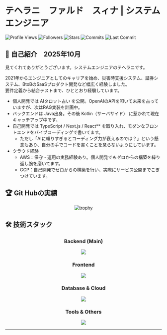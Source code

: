# テヘラニ　ファルド　スィナ | システムエンジニア

![Profile Views](https://komarev.com/ghpvc/?username=Sina-TehraniFard&color=brightgreen&style=for-the-badge)
![Followers](https://img.shields.io/github/followers/Sina-TehraniFard?style=for-the-badge&logo=github)
![Stars](https://img.shields.io/github/stars/Sina-TehraniFard?style=for-the-badge&logo=github)
![Commits](https://img.shields.io/badge/dynamic/json?label=commits&query=%24.commit_count&url=https://api.github-star-counter.workers.dev/user/Sina-TehraniFard&style=for-the-badge&logo=git)
![Last Commit](https://img.shields.io/github/last-commit/Sina-TehraniFard/Sina-TehraniFard?style=for-the-badge&logo=git)

## 📃 自己紹介　2025年10月

見てくれてありがとうございます。システムエンジニアのテヘラニです。  

2021年からエンジニアとしてのキャリアを始め、災害時支援システム、証券システム、BtoBのSaaSプロダクト開発など幅広く経験しました。  
要件定義から結合テストまで、ひととおり経験しています。

- 個人開発では AIタロット占い を公開。OpenAIのAPIを叩いて未来を占っていますが、次はRAG実装を計画中。  
- バックエンドは Java出身。その後 Kotlin（サーバサイド） に惹かれて現在キャッチアップ中です、
- 自己開発では TypeScript / Next.js / React** を取り入れ、モダンなフロントエンドをバイブコーディングで書いてます。
    - ただし「AIに頼りすぎるとコーディング力が衰えるのでは？」という懸念もあり、自分の手でコードを書くことを怠らないようにしています。  
- クラウド経験
    - AWS：保守・運用の実務経験あり。個人開発でもゼロからの構築を繰り返し腕を磨いてます。
    - GCP：自己開発でゼロからの構築を行い、実際にサービス公開までこぎつけています。

## 🏆 Git Hubの実績
<div align="center">

[![trophy](https://github-profile-trophy.vercel.app/?username=Sina-TehraniFard&theme=tokyonight&row=1&column=6)](https://github.com/ryo-ma/github-profile-trophy)

</div>

## 🛠️ 技術スタック

<div align="center">

### Backend (Main)
<img src="https://skillicons.dev/icons?theme=dark&perline=8&i=java,kotlin,spring,ktor,python,php,nodejs" />

### Frontend
<img src="https://skillicons.dev/icons?theme=dark&perline=8&i=vue,vite,nextjs,react,js,ts,html,css" />

### Database & Cloud  
<img src="https://skillicons.dev/icons?theme=dark&perline=8&i=mysql,postgres,aws,gcp" />

### Tools & Others
<img src="https://skillicons.dev/icons?theme=dark&perline=8&i=github,docker,linux,vscode,eclipse,idea,postman,wordpress," />

</div>

---
